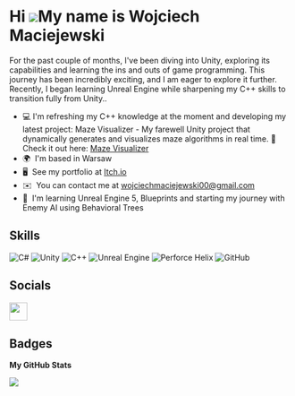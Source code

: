 Hi ![](https://user-images.githubusercontent.com/18350557/176309783-0785949b-9127-417c-8b55-ab5a4333674e.gif)My name is Wojciech Maciejewski
============================================================================================================================================


For the past couple of months, I've been diving into Unity, exploring its capabilities and learning the ins and outs of game programming. This journey has been incredibly exciting, and I am eager to explore it further. Recently, I began learning Unreal Engine while sharpening my C++ skills to transition fully from Unity..


* 💻  I'm refreshing my C++ knowledge at the moment and developing my latest project: Maze Visualizer - My farewell Unity project that dynamically generates and visualizes maze algorithms in real time. 
      🔗 Check it out here: [Maze Visualizer](https://github.com/WojtusMientus/Maze_Visualizer)
* 🌍  I'm based in Warsaw
* 🖥️  See my portfolio at [Itch.io](http://wojciech-maciejewski.itch.io/)
* ✉️  You can contact me at [wojciechmaciejewski00@gmail.com](mailto:wojciechmaciejewski00@gmail.com)
* 📓  I'm learning Unreal Engine 5, Blueprints and starting my journey with Enemy AI using Behavioral Trees



## Skills

![C#](https://img.shields.io/badge/c%23-%23239120.svg?style=for-the-badge&logo=csharp&logoColor=white) 
![Unity](https://img.shields.io/badge/Unity-%2300308F?style=for-the-badge&logo=unity&logoColor=white) 
![C++](https://img.shields.io/badge/c++-%2300599C.svg?style=for-the-badge&logo=c%2B%2B&logoColor=white) 
![Unreal Engine](https://img.shields.io/badge/Unreal_Engine-violet?style=for-the-badge&logo=unrealengine&logoColor=white)
![Perforce Helix](https://img.shields.io/badge/-PERFORCE%20HELIX-404040?style=for-the-badge&logo=Perforce&logoColor=white) 
![GitHub](https://img.shields.io/badge/github-%23121011.svg?style=for-the-badge&logo=github&logoColor=white)


## Socials

<p align="left"> <a href="https://www.linkedin.com/in/wojciech--maciejewski/" target="_blank" rel="noreferrer"> <picture> <source media="(prefers-color-scheme: dark)" srcset="https://raw.githubusercontent.com/danielcranney/readme-generator/main/public/icons/socials/linkedin-dark.svg" /> <source media="(prefers-color-scheme: light)" srcset="https://raw.githubusercontent.com/danielcranney/readme-generator/main/public/icons/socials/linkedin.svg" /> <img src="https://raw.githubusercontent.com/danielcranney/readme-generator/main/public/icons/socials/linkedin.svg" width="32" height="32" /> </picture> </a></p>

## Badges

<b>My GitHub Stats</b>

<a href="http://www.github.com/WojtusMientus"><img src="https://github-readme-streak-stats.herokuapp.com/?user=WojtusMientus&stroke=ffffff&background=1c1917&ring=0891b2&fire=0891b2&currStreakNum=ffffff&currStreakLabel=0891b2&sideNums=ffffff&sideLabels=ffffff&dates=ffffff&hide_border=true" /></a>
